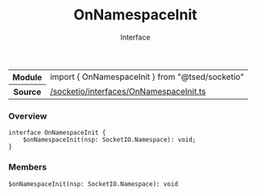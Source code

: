 
<header class="symbol-info-header"><h1 id="onnamespaceinit">OnNamespaceInit</h1><label class="symbol-info-type-label interface">Interface</label></header>
<!-- summary -->
<section class="symbol-info"><table class="is-full-width"><tbody><tr><th>Module</th><td><div class="lang-typescript"><span class="token keyword">import</span> { OnNamespaceInit }&nbsp;<span class="token keyword">from</span>&nbsp;<span class="token string">"@tsed/socketio"</span></div></td></tr><tr><th>Source</th><td><a href="https://github.com/Romakita/ts-express-decorators/blob/v4.27.1/src//socketio/interfaces/OnNamespaceInit.ts#L0-L0">/socketio/interfaces/OnNamespaceInit.ts</a></td></tr></tbody></table></section>
<!-- overview -->


### Overview


<pre><code class="typescript-lang "><span class="token keyword">interface</span> OnNamespaceInit <span class="token punctuation">{</span>
    $<span class="token function">onNamespaceInit</span><span class="token punctuation">(</span>nsp<span class="token punctuation">:</span> SocketIO.Namespace<span class="token punctuation">)</span><span class="token punctuation">:</span> <span class="token keyword">void</span><span class="token punctuation">;</span>
<span class="token punctuation">}</span></code></pre>


<!-- Parameters -->

<!-- Description -->

<!-- Members -->







### Members



<div class="method-overview">
<pre><code class="typescript-lang ">$<span class="token function">onNamespaceInit</span><span class="token punctuation">(</span>nsp<span class="token punctuation">:</span> SocketIO.Namespace<span class="token punctuation">)</span><span class="token punctuation">:</span> <span class="token keyword">void</span></code></pre>
</div>








